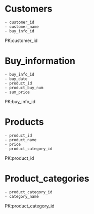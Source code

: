 <!-- エンティティを定義できる
1. エンティティ
あなたはこれからAmazonのようなECサイトを新規に作成しようとしています。ユーザーが会員登録し、その後商品を購入できるサイトです。

各ユーザーは、マイページで登録情報と購入履歴を確認することができます。ECサイトのマイページには、以下の情報が表示されていました。

山浦清透のマイページ

○購入履歴
・購入商品1（4/14購入）
【商品】iPhone 13
【カテゴリー】スマートフォン
【値段】100,000円

・購入商品2（4/17購入）
【商品】キリン一番搾り生ビール10本
【カテゴリー】ビール
【値段】2,000円
ここで表示されている情報がサイトで必要となる全ての種類データであるとします（ユーザーや商品は他にも存在しています）。

このサイトの、データとして保存すべきエンティティを全て箇条書きで列挙してください。
 -->



# Customers
    - customer_id
    - customer_name
    - buy_info_id
PK:customer_id

# Buy_information
    - buy_info_id
    - buy_date
    - product_id
    - product_buy_num
    - sum_price
PK:buy_info_id

# Products
    - product_id
    - product_name
    - price
    - product_category_id
PK:product_id

# Product_categories
    - product_category_id
    - category_name
PK:product_category_id